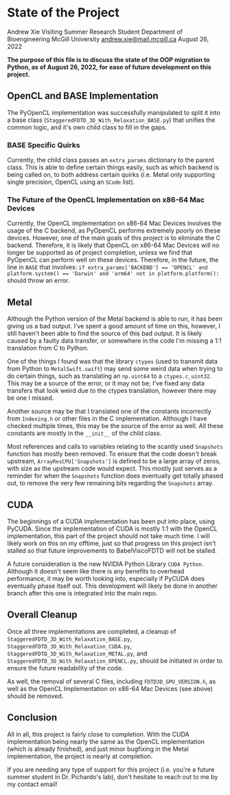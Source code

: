 State of the Project
====================
Andrew Xie
Visiting Summer Research Student
Department of Bioengineering
McGill University
andrew.xie@mail.mcgill.ca
August 26, 2022

**The purpose of this file is to discuss the state of the OOP migration to Python, as of August 26, 2022, for ease of future development on this project.**

## OpenCL and BASE Implementation
The PyOpenCL implementation was successfully manipulated to split it into a base class (`StaggeredFDTD_3D_With_Relaxation_BASE.py`) that unifies the common logic, and it's own child class to fill in the gaps. 

### BASE Specific Quirks
Currently, the child class passes an `extra_params` dictionary to the parent class. This is able to define certain things easily, such as which backend is being called on, to both address certain quirks (i.e. Metal only supporting single precision, OpenCL using an `SCode` list).

### The Future of the OpenCL Implementation on x86-64 Mac Devices
Currently, the OpenCL implementation on x86-64 Mac Devices involves the usage of the C backend, as PyOpenCL performs extremely poorly on these devices. However, one of the main goals of this project is to eliminate the C backend. Therefore, it is likely that OpenCL on x86-64 Mac Devices will no longer be supported as of project completion, unless we find that PyOpenCL can perform well on these devices. Therefore, in the future, the line in `BASE` that involves:
`if extra_params['BACKEND'] == 'OPENCL' and platform.system() == 'Darwin' and 'arm64' not in platform.platform():`
should throw an error.

## Metal
Although the Python version of the Metal backend is able to run, it has been giving us a bad output. I've spent a good amount of time on this, however, I still haven't been able to find the source of this bad output. It is likely caused by a faulty data transfer, or somewhere in the code I'm missing a 1:1 translation from C to Python.

One of the things I found was that the library `ctypes` (used to transmit data from Python to `MetalSwift.swift`) may send some weird data when trying to do certain things, such as translating an `np.uint64` to a `ctypes.c_uint32`. This may be a source of the error, or it may not be; I've fixed any data transfers that look weird due to the ctypes translation, however there may be one I missed.

Another source may be that I translated one of the constants incorrectly from `Indexing.h` or other files in the C implementation. Although I have checked multiple times, this may be the source of the error as well. All these constants are mostly in the `__init__` of the child class.

Most references and calls to variables relating to the scantly used `Snapshots` function has mostly been removed. To ensure that the code doesn't break upstream, `ArrayResCPU['Snapshots']` is defined to be a large array of zeros, with size as the upstream code would expect. This mostly just serves as a reminder for when the `Snapshots` function does eventually get totally phased out, to remove the very few remaining bits regarding the `Snapshots` array.

## CUDA
The beginnings of a CUDA implementation has been put into place, using PyCUDA. Since the implementation of CUDA is mostly 1:1 with the OpenCL implementation, this part of the project should not take much time. I will likely work on this on my offtime, just so that progress on this project isn't stalled so that future improvements to BabelViscoFDTD will not be stalled.

A future consideration is the new NVIDIA Python Library `CUDA Python`. Although it doesn't seem like there is any benefits to overhead performance, it may be worth looking into, especially if PyCUDA does eventually phase itself out. This development will likely be done in another branch after this one is integrated into the main repo.

## Overall Cleanup
Once all three implementations are completed, a cleanup of `StaggeredFDTD_3D_With_Relaxation_BASE.py`, `StaggeredFDTD_3D_With_Relaxation_CUDA.py`, `StaggeredFDTD_3D_With_Relaxation_METAL.py`, and `StaggeredFDTD_3D_With_Relaxation_OPENCL.py`, should be initiated in order to ensure the future readability of the code.

As well, the removal of several C files, including `FDTD3D_GPU_VERSION.h`, as well as the OpenCL Implementation on x86-64 Mac Devices (see above) should be removed.

## Conclusion
All in all, this project is fairly close to completion. With the CUDA implementation being nearly the same as the OpenCL implementation (which is already finished), and just minor bugfixing in the Metal implementation, the project is nearly at completion.

If you are needing any type of support for this project (i.e. you're a future summer student in Dr. Pichardo's lab), don't hesitate to reach out to me by my contact email!